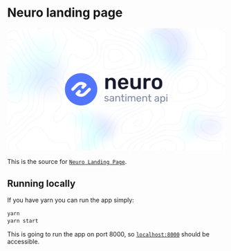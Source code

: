 # Neuro landing page

![](./src/images/neuro.png)

This is the source for [`Neuro Landing Page`](https://neuro.santiment.net).

## Running locally

If you have yarn you can run the app simply:

```bash
yarn
yarn start
```

This is going to run the app on port 8000, so [`localhost:8000`](http://localhost:8000) should be accessible.
